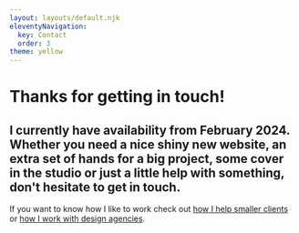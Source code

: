 ```yaml
---
layout: layouts/default.njk
eleventyNavigation:
  key: Contact
  order: 3
theme: yellow
---
```

<div class="left">
<h1>Thanks for getting in touch!</h1>

</div>
<div class="calling-card">
<div>
<h2>I currently have availability from February 2024. Whether you need a nice shiny new website, an extra set of hands for a big project, some cover in the studio or just a little help with something, don't hesitate to get in touch.</h2>
<p>If you want to know how I like to work check out  <a href="/my-process/">how I help smaller clients</a> or <a href="/design-agencies/">how I work with design agencies</a>.</p>
</div>
</div>




